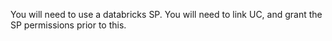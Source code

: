You will need to use a databricks SP.
You will need to link UC, and grant the SP permissions prior to this.


